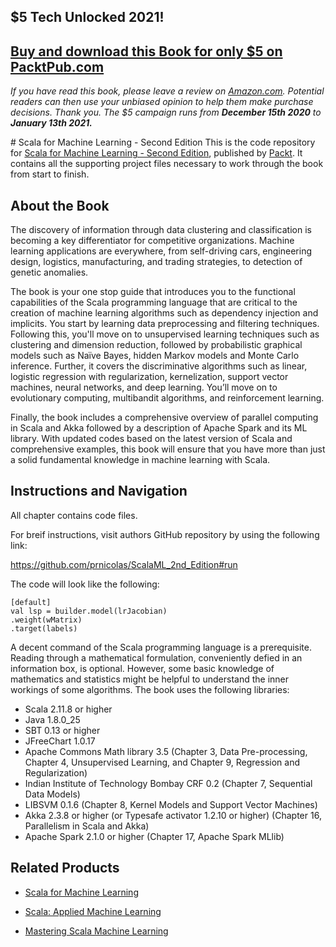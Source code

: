 ## $5 Tech Unlocked 2021!
[Buy and download this Book for only $5 on PacktPub.com](https://www.packtpub.com/product/scala-for-machine-learning-second-edition/9781787122383)
-----
*If you have read this book, please leave a review on [Amazon.com](https://www.amazon.com/gp/product/1787122387).     Potential readers can then use your unbiased opinion to help them make purchase decisions. Thank you. The $5 campaign         runs from __December 15th 2020__ to __January 13th 2021.__*

﻿# Scala for Machine Learning - Second Edition
This is the code repository for [Scala for Machine Learning - Second Edition](https://www.packtpub.com/big-data-and-business-intelligence/scala-machine-learning-second-edition?utm_source=github&utm_medium=repository&utm_campaign=9781787122383), published by [Packt](https://www.packtpub.com/?utm_source=github). It contains all the supporting project files necessary to work through the book from start to finish.
## About the Book
The discovery of information through data clustering and classification is becoming a key differentiator for competitive organizations. Machine learning applications are everywhere, from self-driving cars, engineering design, logistics, manufacturing, and trading strategies, to detection of genetic anomalies.

The book is your one stop guide that introduces you to the functional capabilities of the Scala programming language that are critical to the creation of machine learning algorithms such as dependency injection and implicits. You start by learning data preprocessing and filtering techniques. Following this, you'll move on to unsupervised learning techniques such as clustering and dimension reduction, followed by probabilistic graphical models such as Naïve Bayes, hidden Markov models and Monte Carlo inference. Further, it covers the discriminative algorithms such as linear, logistic regression with regularization, kernelization, support vector machines, neural networks, and deep learning. You’ll move on to evolutionary computing, multibandit algorithms, and reinforcement learning.

Finally, the book includes a comprehensive overview of parallel computing in Scala and Akka followed by a description of Apache Spark and its ML library. With updated codes based on the latest version of Scala and comprehensive examples, this book will ensure that you have more than just a solid fundamental knowledge in machine learning with Scala.

## Instructions and Navigation

All chapter contains code files.

For breif instructions, visit authors GitHub repository by using the following link:

https://github.com/prnicolas/ScalaML_2nd_Edition#run

The code will look like the following:
```
[default]
val lsp = builder.model(lrJacobian)
.weight(wMatrix)
.target(labels)
```

A decent command of the Scala programming language is a prerequisite. Reading through a mathematical formulation, conveniently defied in an information box, is optional. However, some basic knowledge of mathematics and statistics might be helpful to understand the inner workings of some algorithms.
The book uses the following libraries:
* Scala 2.11.8 or higher
* Java 1.8.0_25
* SBT 0.13 or higher
* JFreeChart 1.0.17
* Apache Commons Math library 3.5 (Chapter 3, Data Pre-processing, Chapter 4, Unsupervised Learning, and Chapter 9, Regression and    Regularization)
* Indian Institute of Technology Bombay CRF 0.2 (Chapter 7, Sequential Data Models)
* LIBSVM 0.1.6 (Chapter 8, Kernel Models and Support Vector Machines)
* Akka 2.3.8 or higher (or Typesafe activator 1.2.10 or higher) (Chapter 16, Parallelism in Scala and Akka)
* Apache Spark 2.1.0 or higher (Chapter 17, Apache Spark MLlib)

## Related Products
* [Scala for Machine Learning](https://www.packtpub.com/big-data-and-business-intelligence/scala-machine-learning?utm_source=github&utm_medium=repository&utm_campaign=9781783558742)

* [Scala: Applied Machine Learning](https://www.packtpub.com/big-data-and-business-intelligence/scalaapplied-machine-learning?utm_source=github&utm_medium=repository&utm_campaign=9781787126640)

* [Mastering Scala Machine Learning](https://www.packtpub.com/big-data-and-business-intelligence/mastering-scala-machine-learning?utm_source=github&utm_medium=repository&utm_campaign=9781785880889)
